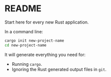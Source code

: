 # README

Start here for every new Rust application.

In a command line:

```bash
cargo init new-project-name
cd new-project-name
```

It will generate everything you need for:

* Running `cargo`.
* Ignoring the Rust generated output files in `git`.
